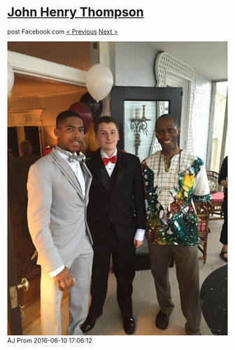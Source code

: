 # [John Henry Thompson](../README.md)
post Facebook.com
[< Previous](2016-06-10-30.md) [Next >](2016-06-10-32.md)

[![](../media/2016-06-10/AJ-Prom-29.jpg)](../README.md)
AJ Prom
2016-06-10 17:06:12